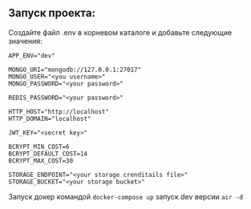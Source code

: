 ## Запуск проекта:

Создайте файл .env в корневом каталоге и добавьте следующие значения:

    APP_ENV="dev"

    MONGO_URI="mongodb://127.0.0.1:27017"
    MONGO_USER="<you username>"
    MONGO_PASSWORD="<your password>"

    REDIS_PASSWORD="<your password>"

    HTTP_HOST="http://localhost"
    HTTP_DOMAIN="localhost"

    JWT_KEY="<secret key>"

    BCRYPT_MIN_COST=6
    BCRYPT_DEFAULT_COST=14
    BCRYPT_MAX_COST=30

    STORAGE_ENDPOINT="<your storage crenditails file>"
    STORAGE_BUCKET="<your storage bucket>"

Запуск докер командой `docker-compose up`
запуск dev версии `air -d`
